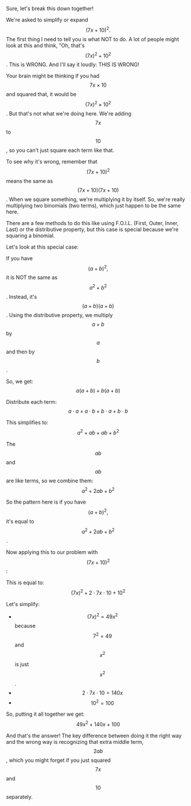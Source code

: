Sure, let's break this down together!

We're asked to simplify or expand $$(7x + 10)^2.$$ The first thing I need to tell you is what NOT to do. A lot of people might look at this and think, "Oh, that's $$ (7x)^2 + 10^2 $$. This is WRONG. And I'll say it loudly: THIS IS WRONG!

Your brain might be thinking if you had $$ 7x \times 10 $$ and squared that, it would be $$ (7x)^2 \times 10^2 $$. But that's not what we're doing here. We're adding $$ 7x $$ to $$ 10 $$, so you can't just square each term like that. 

To see why it's wrong, remember that $$ (7x + 10)^2 $$ means the same as $$ (7x + 10)(7x + 10)$$. When we square something, we're multiplying it by itself. So, we're really multiplying two binomials (two terms), which just happen to be the same here. 

There are a few methods to do this like using F.O.I.L. (First, Outer, Inner, Last) or the distributive property, but this case is special because we're squaring a binomial. 

Let's look at this special case: 

If you have $$(a + b)^2,$$ it is NOT the same as $$a^2 + b^2$$. Instead, it's $$ (a + b)(a + b)$$. Using the distributive property, we multiply $$a + b$$ by $$a$$ and then by $$b$$.

So, we get:
$$a(a + b) + b(a + b)$$

Distribute each term:
$$a \cdot a + a \cdot b + b \cdot a + b \cdot b$$

This simplifies to:
$$a^2 + ab + ab + b^2$$

The $$ ab $$ and $$ ab $$ are like terms, so we combine them:
$$a^2 + 2ab + b^2$$

So the pattern here is if you have $$(a + b)^2,$$ it's equal to $$a^2 + 2ab + b^2$$.

Now applying this to our problem with $$(7x + 10)^2$$:

This is equal to:
$$ (7x)^2 + 2 \cdot 7x \cdot 10 + 10^2 $$

Let's simplify:
- $$(7x)^2 = 49x^2$$ because $$7^2 = 49$$ and $$x^2$$ is just $$x^2$$.
- $$2 \cdot 7x \cdot 10 = 140x$$
- $$10^2 = 100$$

So, putting it all together we get:
$$49x^2 + 140x + 100$$

And that's the answer! The key difference between doing it the right way and the wrong way is recognizing that extra middle term, $$2ab$$, which you might forget if you just squared $$7x$$ and $$10$$ separately.